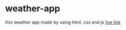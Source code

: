 # weather-app
this weather app made by using html, css and js
[live link](https://vsan-v.github.io/weather-app/)
